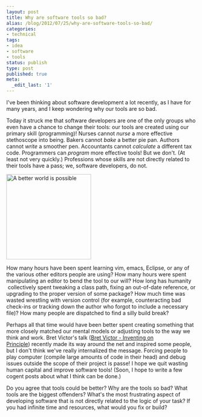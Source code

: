 ```yaml
---
layout: post
title: Why are software tools so bad?
alias: /blog/2012/07/25/why-are-software-tools-so-bad/
categories:
- technical
tags:
- idea
- software
- tools
status: publish
type: post
published: true
meta:
  _edit_last: '1'
---
```

I've been thinking about software development a lot recently, as I have for many years, and I keep wondering why our tools are so bad.

Today it struck me that software developers are one of the only groups who even have a chance to change their tools: our tools are created using our primary skill (programming)! Nurses cannot <em>nurse</em> a more effective stethoscope into being. Bakers cannot <em>bake</em> a better pie pan. Authors cannot <em>write</em> a smoother pen. Accountants cannot <em>calculate</em> a different tax code. Programmers can <em>program</em> more effective tools! But we don't. (At least not very quickly.) Professions whose skills are not directly related to their tools have a pass; we, software developers, do not.

<img class="alignnone" title="A better world is possible" src="http://t1.gstatic.com/images?q=tbn:ANd9GcRVX5TMdCeipxDB1YwVuPRsZyEfoWQXsYPXRdq8Py_BSHxiWpWB6FFsSTniIw" alt="A better world is possible" width="224" height="225" />

How many hours have been spent learning vim, emacs, Eclipse, or any of the various other editors people are using? How many hours were spent manipulating an editor to bend the tool to our will? How long has humanity  collectively spent tweaking a class path, fixing an out-of-date reference, or upgrading to the proper version of some package? How much time was wasted wrestling with version control (for example, counteracting bad check-ins or tracking down the author who forgot to include a necessary file)? How many people are dispatched to find a silly build break?

Perhaps all that time would have been better spent creating something that more closely matched our mental models or adjusting tools to the way we think and work. Bret Victor's talk (<a href="http://vimeo.com/36579366">Bret Victor - Inventing on Principle</a>) recently made its way around the net and inspired some people, but I don't think we've really internalized the message. Forcing people to play computer (compile large amounts of code in their head) and debug issues outside the scope of their project is passe! I hope we quit wasting human capital and improve software tools! (Soon, I hope to write a few cogent posts about what I think can be done.)

Do you agree that tools could be better? Why are the tools so bad? What tools are the biggest offenders? What's the most frustrating aspect of developing software that is not directly related to the logic of your task? If you had infinite time and resources, what would you fix or build?
